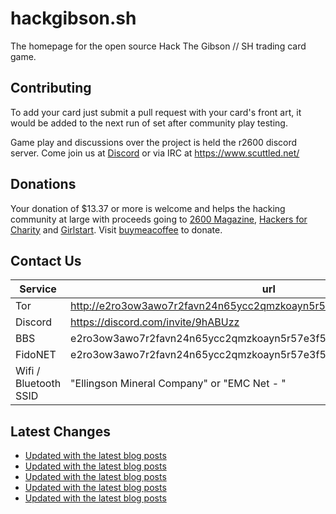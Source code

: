 # hackgibson.sh
The homepage for the open source Hack The Gibson // SH trading card game.


## Contributing

To add your card just submit a pull request with your card's front art, it would be added to the next run of set after community play testing.

Game play and discussions over the project is held the r2600 discord server. Come join us at [Discord](https://discord.com/invite/9hABUzz) or via IRC at https://www.scuttled.net/


## Donations

Your donation of $13.37 or more is welcome and helps the hacking community at large with proceeds going to [2600 Magazine](https://2600.com/), [Hackers for Charity](https://hackersforcharity.org) and [Girlstart](https://girlstart.org).  Visit [buymeacoffee](https://www.buymeacoffee.com/hackgibson.sh) to donate.


## Contact Us

Service | url
-|-
Tor | http://e2ro3ow3awo7r2favn24n65ycc2qmzkoayn5r57e3f56nvjwdcgg32ad.onion
Discord | https://discord.com/invite/9hABUzz
BBS | e2ro3ow3awo7r2favn24n65ycc2qmzkoayn5r57e3f56nvjwdcgg32ad.onion:23
FidoNET | e2ro3ow3awo7r2favn24n65ycc2qmzkoayn5r57e3f56nvjwdcgg32ad.onion:24554
Wifi / Bluetooth SSID | "Ellingson Mineral Company" or "EMC Net - <fidonet address>"

## Latest Changes
<!-- BLOG-POST-LIST:START -->
- [Updated with the latest blog posts](https://github.com/DFW2600/hackgibson.sh/commit/9d0c1b03a0946ba2455695558d9933a22710fb33)
- [Updated with the latest blog posts](https://github.com/DFW2600/hackgibson.sh/commit/2a5d62e5f682f020e676af84845710f83f3fdd6b)
- [Updated with the latest blog posts](https://github.com/DFW2600/hackgibson.sh/commit/099f56bda68fb6bfea57f887dced7b90958eb9c6)
- [Updated with the latest blog posts](https://github.com/DFW2600/hackgibson.sh/commit/aec4b4ab1230ee12ca0f18e3a1d60f4541740151)
- [Updated with the latest blog posts](https://github.com/DFW2600/hackgibson.sh/commit/89a436fa181e6f6b2f1ae8da6378e7a49e5e7011)
<!-- BLOG-POST-LIST:END -->
